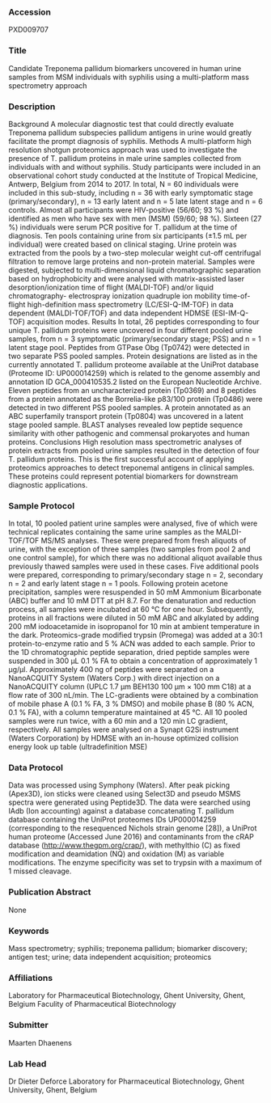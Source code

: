 ### Accession
PXD009707

### Title
Candidate Treponema pallidum biomarkers uncovered in human urine samples from MSM individuals with syphilis using a multi-platform mass spectrometry approach

### Description
Background A molecular diagnostic test that could directly evaluate Treponema pallidum subspecies pallidum antigens in urine would greatly facilitate the prompt diagnosis of syphilis.  Methods A multi-platform high resolution shotgun proteomics approach was used to investigate the presence of T. pallidum proteins in male urine samples collected from individuals with and without syphilis. Study participants were included in an observational cohort study conducted at the Institute of Tropical Medicine, Antwerp, Belgium from 2014 to 2017. In total, N = 60 individuals were included in this sub-study, including n = 36 with early symptomatic stage (primary/secondary), n = 13 early latent and n = 5 late latent stage and n = 6 controls. Almost all participants were HIV-positive (56/60; 93 %) and identified as men who have sex with men (MSM) (59/60; 98 %). Sixteen (27 %) individuals were serum PCR positive for T. pallidum at the time of diagnosis. Ten pools containing urine from six participants (±1.5 mL per individual) were created based on clinical staging. Urine protein was extracted from the pools by a two-step molecular weight cut-off centrifugal filtration to remove large proteins and non-protein material. Samples were digested, subjected to multi-dimensional liquid chromatographic separation based on hydrophobicity and were analysed with matrix-assisted laser desorption/ionization time of flight (MALDI-TOF) and/or liquid chromatography- electrospray ionization quadruple ion mobility time-of-flight high-definition mass spectrometry (LC/ESI-Q-IM-TOF) in data dependent (MALDI-TOF/TOF) and data independent HDMSE (ESI-IM-Q-TOF) acquisition modes. Results In total, 26 peptides corresponding to four unique T. pallidum proteins were uncovered in four different pooled urine samples, from n = 3 symptomatic (primary/secondary stage; PSS) and n = 1 latent stage pool. Peptides from GTPase Obg (Tp0742) were detected in two separate PSS pooled samples. Protein designations are listed as in the currently annotated T. pallidum proteome available at the UniProt database (Proteome ID: UP000014259) which is related to the genome assembly and annotation ID GCA_000410535.2 listed on the European Nucleotide Archive. Eleven peptides from an uncharacterized protein (Tp0369) and 8 peptides from a protein annotated as the Borrelia-like p83/100 protein (Tp0486) were detected in two different PSS pooled samples. A protein annotated as an ABC superfamily transport protein (Tp0804) was uncovered in a latent stage pooled sample. BLAST analyses revealed low peptide sequence similarity with other pathogenic and commensal prokaryotes and human proteins. Conclusions High resolution mass spectrometric analyses of protein extracts from pooled urine samples resulted in the detection of four T. pallidum proteins. This is the first successful account of applying proteomics approaches to detect treponemal antigens in clinical samples. These proteins could represent potential biomarkers for downstream diagnostic applications.

### Sample Protocol
In total, 10 pooled patient urine samples were analysed, five of which were technical replicates containing the same urine samples as the MALDI-TOF/TOF MS/MS analyses. These were prepared from fresh aliquots of urine, with the exception of three samples (two samples from pool 2 and one control sample), for which there was no additional aliquot available thus previously thawed samples were used in these cases. Five additional pools were prepared, corresponding to primary/secondary stage n = 2, secondary n = 2 and early latent stage n = 1 pools. Following protein acetone precipitation, samples were resuspended in 50 mM Ammonium Bicarbonate (ABC) buffer and 10 mM DTT at pH 8.7. For the denaturation and reduction process, all samples were incubated at 60 °C for one hour. Subsequently, proteins in all fractions were diluted in 50 mM ABC and alkylated by adding 200 mM iodoacetamide in isopropanol for 10 min at ambient temperature in the dark. Proteomics-grade modified trypsin (Promega) was added at a 30:1 protein-to-enzyme ratio and 5 % ACN was added to each sample. Prior to the 1D chromatographic peptide separation, dried peptide samples were suspended in 300 µL 0.1 % FA to obtain a concentration of approximately 1 µg/µl. Approximately 400 ng of peptides were separated on a NanoACQUITY System (Waters Corp.) with direct injection on a NanoACQUITY column (UPLC 1.7 μm BEH130 100 μm × 100 mm C18) at a flow rate of 300 nL/min. The LC-gradients were obtained by a combination of mobile phase A (0.1 % FA, 3 % DMSO) and mobile phase B (80 % ACN, 0.1 % FA), with a column temperature maintained at 45 °C. All 10 pooled samples were run twice, with a 60 min and a 120 min LC gradient, respectively. All samples were analysed on a Synapt G2Si instrument (Waters Corporation) by HDMSE with an in-house optimized collision energy look up table (ultradefinition MSE)

### Data Protocol
Data was processed using Symphony (Waters). After peak picking (Apex3D), ion sticks were cleaned using Select3D and pseudo MSMS spectra were generated using Peptide3D. The data were searched using IAdb (Ion accounting) against a database concatenating T. pallidum database containing the UniProt proteomes IDs UP000014259 (corresponding to the resequenced Nichols strain genome [28]), a UniProt human proteome (Accessed June 2016) and contaminants from the cRAP database (http://www.thegpm.org/crap/), with methylthio (C) as fixed modification and deamidation (NQ) and oxidation (M) as variable modifications. The enzyme specificity was set to trypsin with a maximum of 1 missed cleavage.

### Publication Abstract
None

### Keywords
Mass spectrometry; syphilis; treponema pallidum; biomarker discovery; antigen test; urine; data independent acquisition; proteomics

### Affiliations
Laboratory for Pharmaceutical Biotechnology, Ghent University, Ghent, Belgium
Faculity of Pharmaceutical Biotechnology

### Submitter
Maarten Dhaenens

### Lab Head
Dr Dieter Deforce
Laboratory for Pharmaceutical Biotechnology, Ghent University, Ghent, Belgium


